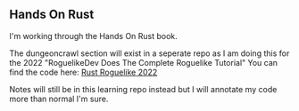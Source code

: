 ## Hands On Rust

I'm working through the Hands On Rust book.

The dungeoncrawl section will exist in a seperate repo as I am doing this for the 2022 "RoguelikeDev Does The Complete Roguelike Tutorial"
You can find the code here: [Rust Roguelike 2022](https://github.com/reuben-john/rust-roguelike-2022)

Notes will still be in this learning repo instead but I will annotate my code more than normal I'm sure.

